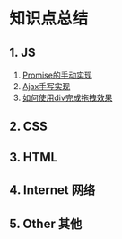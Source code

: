 # 知识点总结


## 1. JS
1. [Promise的手动实现](https://github.com/law-chain-hot/Blog/issues/3)
2. [Ajax手写实现](https://github.com/law-chain-hot/Blog/issues/4)
3. [如何使用div完成拖拽效果](https://github.com/law-chain-hot/Blog/issues/2)




## 2. CSS





## 3. HTML



## 4. Internet 网络





## 5. Other 其他














